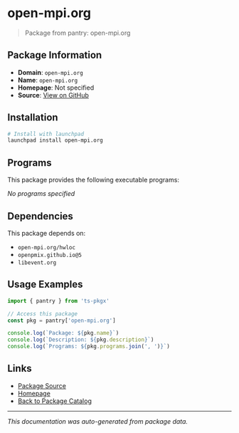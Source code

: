 # open-mpi.org

> Package from pantry: open-mpi.org

## Package Information

- **Domain**: `open-mpi.org`
- **Name**: `open-mpi.org`
- **Homepage**: Not specified
- **Source**: [View on GitHub](https://github.com/pkgxdev/pantry/tree/main/projects/open-mpi.org/package.yml)

## Installation

```bash
# Install with launchpad
launchpad install open-mpi.org
```

## Programs

This package provides the following executable programs:

*No programs specified*

## Dependencies

This package depends on:

- `open-mpi.org/hwloc`
- `openpmix.github.io@5`
- `libevent.org`

## Usage Examples

```typescript
import { pantry } from 'ts-pkgx'

// Access this package
const pkg = pantry['open-mpi.org']

console.log(`Package: ${pkg.name}`)
console.log(`Description: ${pkg.description}`)
console.log(`Programs: ${pkg.programs.join(', ')}`)
```

## Links

- [Package Source](https://github.com/pkgxdev/pantry/tree/main/projects/open-mpi.org/package.yml)
- [Homepage](#)
- [Back to Package Catalog](../../package-catalog.md)

---

*This documentation was auto-generated from package data.*
